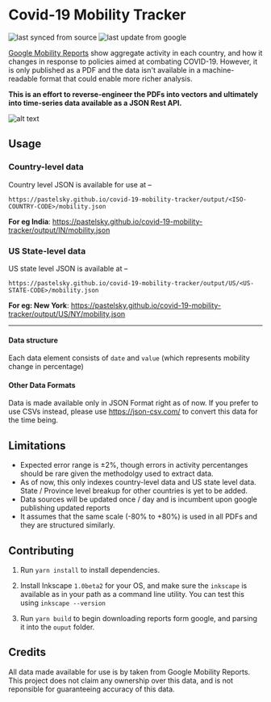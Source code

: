 # Covid-19 Mobility Tracker 
![last synced from source](https://badgen.net/badge/last%20updated%20from%20source/April%206th%203:15%20PM%20GMT/green) ![last update from google](https://badgen.net/badge/last%20update%20from%20google/April%202nd%205:21%20AM%20GMT/blue)

[Google Mobility Reports](https://www.google.com/covid19/mobility/) show aggregate activity in each country,
and how it changes in response to policies aimed at combating COVID-19. However, it is only published as a PDF
and the data isn't available in a machine-readable format that could enable more richer analysis.

**This is an effort to reverse-engineer the PDFs into vectors and ultimately into time-series data available as a JSON Rest API.**

![alt text](https://github.com/pastelsky/covid-19-mobility-tracker/raw/master/code.png)

## Usage

### Country-level data

Country level JSON is available for use at –

```
https://pastelsky.github.io/covid-19-mobility-tracker/output/<ISO-COUNTRY-CODE>/mobility.json
```

**For eg India**: https://pastelsky.github.io/covid-19-mobility-tracker/output/IN/mobility.json

### US State-level data

US state level JSON is available at –

```
https://pastelsky.github.io/covid-19-mobility-tracker/output/US/<US-STATE-CODE>/mobility.json
```

**For eg: New York**: https://pastelsky.github.io/covid-19-mobility-tracker/output/US/NY/mobility.json

---

#### Data structure

Each data element consists of `date` and `value` (which represents mobility change in percentage)

#### Other Data Formats

Data is made available only in JSON Format right as of now.
If you prefer to use CSVs instead, please use https://json-csv.com/ to convert
this data for the time being.

## Limitations

- Expected error range is ±2%, though errors in activity percentanges
  should be rare given the methodolgy used to extract data.
- As of now, this only indexes country-level data and US state level data. State / Province level breakup for other countries is yet to be added.
- Data sources will be updated once / day and is incumbent upon google publishing updated reports
- It assumes that the same scale (-80% to +80%) is used in all PDFs and they are structured similarly.

## Contributing

1. Run `yarn install` to install dependencies.
2. Install Inkscape `1.0beta2` for your OS, and make sure the `inkscape` is available
   as in your path as a command line utility.
   You can test this using `inkscape --version`

3. Run `yarn build` to begin downloading reports form google, and parsing it into the `ouput` folder.

## Credits

All data made available for use is by taken from Google Mobility Reports.
This project does not claim any ownership over this data, and is not reponsible
for guaranteeing accuracy of this data.
